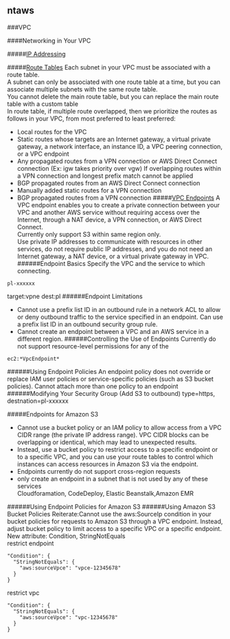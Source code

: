 ## ntaws
###VPC





####Networking in Your VPC

#####[IP Addressing](http://docs.aws.amazon.com/AmazonVPC/latest/UserGuide/vpc-ip-addressing.html)



#####[Route Tables](http://docs.aws.amazon.com/AmazonVPC/latest/UserGuide/VPC_Route_Tables.html)
Each subnet in your VPC must be associated with a route table.  
A subnet can only be associated with one route table at a time,
but you can associate multiple subnets with the same route table.  
You cannot delete the main route table, but you can replace the main route table with a custom table  
In route table, if multiple route overlapped, then we prioritize the routes as follows in your VPC, from most preferred to least preferred:
- Local routes for the VPC
- Static routes whose targets are an Internet gateway, a virtual private gateway, a network interface, an instance ID, a VPC peering connection, or a VPC endpoint
- Any propagated routes from a VPN connection or AWS Direct Connect connection
(Ex: igw takes priority over vgw)
If overlapping routes within a VPN connection and longest prefix match cannot be applied  
- BGP propagated routes from an AWS Direct Connect connection
- Manually added static routes for a VPN connection
- BGP propagated routes from a VPN connection
#####[VPC Endpoints](http://docs.aws.amazon.com/AmazonVPC/latest/UserGuide/vpc-endpoints.html)
A VPC endpoint enables you to create a private connection between your VPC and another AWS service without requiring access over the Internet, through a NAT device, a VPN connection, or AWS Direct Connect.  
Currently only support S3 within same region only.  
Use private IP addresses to communicate with resources in other services, do not require public IP addresses, and you do not need an Internet gateway, a NAT device, or a virtual private gateway in VPC.
######Endpoint Basics
Specify the VPC and the service to which connecting. 
```
pl-xxxxxx
```
target:vpne dest:pl
######Endpoint Limitations
- Cannot use a prefix list ID in an outbound rule in a network ACL to allow or deny outbound traffic to the service specified in an endpoint. Can use a prefix list ID in an outbound security group rule.
- Cannot create an endpoint between a VPC and an AWS service in a different region.
######Controlling the Use of Endpoints
Currently do not support resource-level permissions for any of the 
```
ec2:*VpcEndpoint*
```
######Using Endpoint Policies
An endpoint policy does not override or replace IAM user policies or service-specific policies (such as S3 bucket policies).
Cannot attach more than one policy to an endpoint
######Modifying Your Security Group (Add S3 to outbound)
type=https, destnation=pl-xxxxxx







#####Endpoints for Amazon S3
- Cannot use a bucket policy or an IAM policy to allow access from a VPC CIDR range (the private IP address range). VPC CIDR blocks can be overlapping or identical, which may lead to unexpected results. 
- Instead, use a bucket policy to restrict access to a specific endpoint or to a specific VPC, and you can use your route tables to control which instances can access resources in Amazon S3 via the endpoint.
- Endpoints currently do not support cross-region requests
- only create an endpoint in a subnet that is not used by any of these services  
Cloudforamation, CodeDeploy, Elastic Beanstalk,Amazon EMR  

######Using Endpoint Policies for Amazon S3
######Using Amazon S3 Bucket Policies
Reiterate:Cannot use the aws:SourceIp condition in your bucket policies for requests to Amazon S3 through a VPC endpoint. 
Instead, adjust bucket policy to limit access to a specific VPC or a specific endpoint.  
New attribute: Condition, StringNotEquals  
restrict endpoint
```
"Condition": {
  "StringNotEquals": {
    "aws:sourceVpce": "vpce-12345678"
  }
}
```
restrict vpc
```
"Condition": {
  "StringNotEquals": {
    "aws:sourceVpce": "vpc-12345678"
  }
}
```
